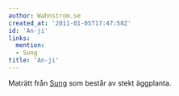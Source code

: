 ```yaml
---
author: Wahnstrom.se
created_at: '2011-01-05T17:47:58Z'
id: 'An-ji'
links:
  mention:
  - Sung
title: 'An-ji'
---
```


Maträtt från [Sung] som består av stekt äggplanta.

  [Sung]: Sung